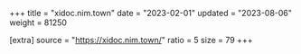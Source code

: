 +++
title = "xidoc.nim.town"
date = "2023-02-01"
updated = "2023-08-06"
weight = 81250

[extra]
source = "https://xidoc.nim.town/"
ratio = 5
size = 79
+++
